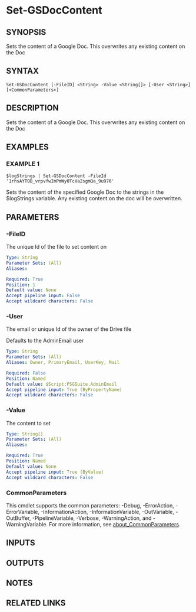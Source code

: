 # Set-GSDocContent

## SYNOPSIS
Sets the content of a Google Doc.
This overwrites any existing content on the Doc

## SYNTAX

```
Set-GSDocContent [-FileID] <String> -Value <String[]> [-User <String>] [<CommonParameters>]
```

## DESCRIPTION
Sets the content of a Google Doc.
This overwrites any existing content on the Doc

## EXAMPLES

### EXAMPLE 1
```
$logStrings | Set-GSDocContent -FileId '1rhsAYTOB_vrpvfwImPmWy0TcVa2sgmQa_9u976'
```

Sets the content of the specified Google Doc to the strings in the $logStrings variable.
Any existing content on the doc will be overwritten.

## PARAMETERS

### -FileID
The unique Id of the file to set content on

```yaml
Type: String
Parameter Sets: (All)
Aliases:

Required: True
Position: 1
Default value: None
Accept pipeline input: False
Accept wildcard characters: False
```

### -User
The email or unique Id of the owner of the Drive file

Defaults to the AdminEmail user

```yaml
Type: String
Parameter Sets: (All)
Aliases: Owner, PrimaryEmail, UserKey, Mail

Required: False
Position: Named
Default value: $Script:PSGSuite.AdminEmail
Accept pipeline input: True (ByPropertyName)
Accept wildcard characters: False
```

### -Value
The content to set

```yaml
Type: String[]
Parameter Sets: (All)
Aliases:

Required: True
Position: Named
Default value: None
Accept pipeline input: True (ByValue)
Accept wildcard characters: False
```

### CommonParameters
This cmdlet supports the common parameters: -Debug, -ErrorAction, -ErrorVariable, -InformationAction, -InformationVariable, -OutVariable, -OutBuffer, -PipelineVariable, -Verbose, -WarningAction, and -WarningVariable. For more information, see [about_CommonParameters](http://go.microsoft.com/fwlink/?LinkID=113216).

## INPUTS

## OUTPUTS

## NOTES

## RELATED LINKS
